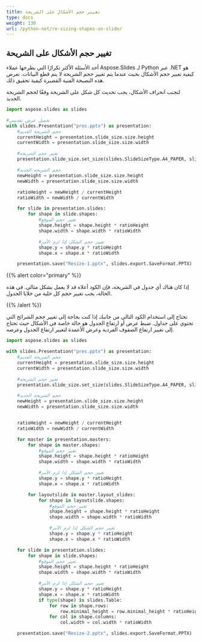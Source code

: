 ```yaml
---
title: تغيير حجم الأشكال على الشريحة
type: docs
weight: 130
url: /python-net/re-sizing-shapes-on-slide/
---
```


## **تغيير حجم الأشكال على الشريحة**
أحد الأسئلة الأكثر تكرارًا التي يطرحها عملاء Aspose.Slides لـ Python عبر .NET هو كيفية تغيير حجم الأشكال بحيث عندما يتم تغيير حجم الشريحة لا يتم قطع البيانات. تعرض هذه النصيحة الفنية القصيرة كيفية تحقيق ذلك.

لتجنب انحراف الأشكال، يجب تحديث كل شكل على الشريحة وفقًا لحجم الشريحة الجديد.

```py
import aspose.slides as slides

#تحميل عرض تقديمي
with slides.Presentation("pres.pptx") as presentation:
    #حجم الشريحة القديم
    currentHeight = presentation.slide_size.size.height
    currentWidth = presentation.slide_size.size.width

    #تغيير حجم الشريحة
    presentation.slide_size.set_size(slides.SlideSizeType.A4_PAPER, slides.SlideSizeScaleType.DO_NOT_SCALE)

    #حجم الشريحة الجديد
    newHeight = presentation.slide_size.size.height
    newWidth = presentation.slide_size.size.width

    ratioHeight = newHeight / currentHeight
    ratioWidth = newWidth / currentWidth

    for slide in presentation.slides:
        for shape in slide.shapes:
            #تغيير حجم الموقع
            shape.height = shape.height * ratioHeight
            shape.width = shape.width * ratioWidth

            #تغيير حجم الشكل إذا لزم الأمر 
            shape.y = shape.y * ratioHeight
            shape.x = shape.x * ratioWidth

    presentation.save("Resize-1.pptx", slides.export.SaveFormat.PPTX)
```

{{% alert color="primary" %}} 

إذا كان هناك أي جدول في الشريحة، فإن الكود أعلاه قد لا يعمل بشكل مثالي. في هذه الحالة، يجب تغيير حجم كل خلية من خلايا الجدول.

{{% /alert %}} 

تحتاج إلى استخدام الكود التالي من جانبك إذا كنت بحاجة إلى تغيير حجم الشرائح التي تحتوي على جداول. ضبط عرض أو ارتفاع الجدول هو حالة خاصة في الأشكال حيث تحتاج إلى تغيير ارتفاع الصفوف الفردية وعرض الأعمدة لتغيير ارتفاع الجدول وعرضه.

```py
import aspose.slides as slides

with slides.Presentation("pres.pptx") as presentation:
    #حجم الشريحة القديم
    currentHeight = presentation.slide_size.size.height
    currentWidth = presentation.slide_size.size.width

    #تغيير حجم الشريحة
    presentation.slide_size.set_size(slides.SlideSizeType.A4_PAPER, slides.SlideSizeScaleType.DO_NOT_SCALE)

    #حجم الشريحة الجديد
    newHeight = presentation.slide_size.size.height
    newWidth = presentation.slide_size.size.width


    ratioHeight = newHeight / currentHeight
    ratioWidth = newWidth / currentWidth

    for master in presentation.masters:
        for shape in master.shapes:
            #تغيير حجم الموقع
            shape.height = shape.height * ratioHeight
            shape.width = shape.width * ratioWidth

            #تغيير حجم الشكل إذا لزم الأمر 
            shape.y = shape.y * ratioHeight
            shape.x = shape.x * ratioWidth

        for layoutslide in master.layout_slides:
            for shape in layoutslide.shapes:
                #تغيير حجم الموقع
                shape.height = shape.height * ratioHeight
                shape.width = shape.width * ratioWidth

                #تغيير حجم الشكل إذا لزم الأمر 
                shape.y = shape.y * ratioHeight
                shape.x = shape.x * ratioWidth

    for slide in presentation.slides:
        for shape in slide.shapes:
            #تغيير حجم الموقع
            shape.height = shape.height * ratioHeight
            shape.width = shape.width * ratioWidth

            #تغيير حجم الشكل إذا لزم الأمر 
            shape.y = shape.y * ratioHeight
            shape.x = shape.x * ratioWidth
            if type(shape) is slides.Table:
                for row in shape.rows:
                    row.minimal_height = row.minimal_height * ratioHeight
                for col in shape.columns:
                    col.width = col.width * ratioWidth

    presentation.save("Resize-2.pptx", slides.export.SaveFormat.PPTX)
```